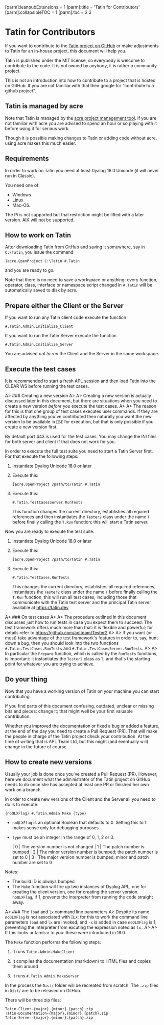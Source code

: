 [parm]:leanpubExtensions = 1
[parm]:title             = 'Tatin for Contributors'
[parm]:collapsibleTOC    = 1
[parm]:toc               = 2 3


# Tatin for Contributors

If you want to contribute to the [Tatin project on GitHub](https://github.com/aplteam/Tatin) or make adjustments to Tatin for an in-house project, this document will help you.

Tatin is published under the MIT license, so everybody is welcome to contribute to the code. It is not owned by anybody, it is rather a community project.

This is not an introduction into how to contribute to a project that is hosted on GitHub. If you are not familiar with that then google for "contribute to a github project".


## Tatin is managed by acre

Note that Tatin is managed by the [acre project management tool](https://github.com/the-carlisle-group/Acre-Desktop).
If you are not familiar with acre you are advised to spend an hour or so playing with it before using it for serious work.

Though it is possible making changes to Tatin or adding code without acre, using acre makes this much easier.


## Requirements

In order to work on Tatin you need at least Dyalog 18.0 Unicode (it will never run in Classic). 

You need one of: 

* Windows
* Linux
* Mac-OS. 

The Pi is not supported but that restriction might be lifted with a later version. AIX will not be supported.


## How to work on Tatin

After downloading Tatin from GitHub and saving it somewhere, say in `C:\Tatin`, you issue the command 

```
]acre.OpenProject C:\Tatin #.Tatin
``` 

and you are ready to go. 

Note that there is no need to save a workspace or anything: every function, operator, class, interface or namespace script changed in `#.Tatin` will be automatically saved to disk by acre.


## Prepare either the Client or the Server

If you want to run any Tatin client code execute the function

```
#.Tatin.Admin.Initialize_Client
```

If you want to run the Tatin Server execute the function

```
#.Tatin.Admin.Initialize_Server
```

You are advised _not to run_ the Client and the Server in the same workspace.


## Execute the test cases

It is recommended to start a fresh APL session and then load Tatin into the CLEAR WS before running the test cases.

A> ### Creating a new version
A>
A> Creating a new version is actually discussed later in this document, but there are situations when you need to create a new version _before_ you execute the test cases.
A>
A> The reason for this is that one group of test cases executes user commands. If they are affected by anything you've contributed then naturally you want the new version to be available in `⎕SE` for execution, but that is only possible if you create a new version first.

By default port 443 is used for the test cases. You may change the INI files for both server and client if that does not work for you.

In order to execute the full test suite you need to start a Tatin Server first. For that execute the following steps:

1. Instantiate Dyalog Unicode 18.0 or later

2. Execute this:

   ```
   ]acre.OpenProject /path/to/Tatin #.Tatin
   ```

3. Execute this:

   ```
   #.Tatin.TestCasesServer.RunTests
   ```

   This function changes the current directory, establishes all required references and then instantiates the `Tester2` class under the name `T` before finally calling the `T.Run` function; this will start a Tatin server.


Now you are ready to execute the test suite.

1. Instantiate Dyalog Unicode 18.0 or later

2. Execute this:

   ```
   ]acre.OpenProject /path/to/Tatin #.Tatin
   ```

3. Execute this:

   ```
   #.Tatin.TestCases.RunTests
   ```

   This changes the current directory, establishes all required references, instantiates the `Tester2` class under the name `T` before finally calling the `T.Run` function; this will run all test cases, including those that communicate with the Tatin test server and the principal Tatin server available at <https://tatin.dev>

A> ### On test cases
A>
A> The procedure outlined in this document discusses just how to run tests in case you expect them to succeed. The test framework offers much more than that: it is flexible and powerful; for details refer to <https://github.com/aplteam/Tester2>
A>
A> If you want (or must) take advantage of the test framework's features in order to, say, hunt down a bug, then you should look into the two functions `#.Tatin.TestCases.RunTests` and `#.Tatin.TestCasesServer.RunTests`.
A>
A> In particular the `Prepare` function, which is called by the `RunTests` functions, is important: it instantiates the `Tester2` class as `T`, and that's the starting point for whatever you are trying to achieve.


## Do your thing

Now that you have a working version of Tatin on your machine you can start contributing.

If you find parts of this document confusing, outdated, unclear or missing bits and pieces: change it; that might well be your first valuable contribution.

Whether you improved the documentation or fixed a bug or added a feature, at the end of the day you need to create a Pull Request (PR). That will make the people in charge of the Tatin project check your contribution. At the time of writing that is APL Team Ltd, but this might (and eventually will) change in the future of course.


## How to create new versions

Usually your job is done once you've created a Pull Request (PR). However, here we document what the administrator of the Tatin project on GitHub needs to do once she has accepted at least one PR or finished her own work on a branch.

In order to create new versions of the Client and the Server all you need to do is to execute:

```
{noQLXFlag} #.Tatin.Admin.Make {type}
```

* `noQLXFlag` is an optional Boolean that defaults to 0. Setting this to 1 makes sense only for debugging purposes.

* `type` must be an integer in the range of 0, 1, 2 or 3.

   | 0 | The version number is not changed
   | 1 | The patch number is bumped
   | 2 | The minor version number is bumped; the patch number is set to 0
   | 3 | The major version number is bumped; minor and patch number are set to 0

Notes:

* The build ID is _always_ bumped
* The `Make` function will fire up two instances of Dyalog APL, one for creating the client version, one for creating the server version. `noQLXFlag`, if 1,  prevents the interpreter from running the code straight away. 

A> ### The `load` and `lx` command line parameters
A> Despite its name `noQLXFlag` is not associated with `⎕LX`: for this to work the command line parameters `load` and `lx` are invoked, and `-x` is added in case `noQLXFlag` is 1, preventing the interpreter from excuting the expression noted as `lx.` 
A>
A> If this looks unfamiliar to you: these were introduced in 18.0.

The `Make` function performs the following steps:

1. It runs `Tatin.Admin.MakeClient`

1. It compiles the documentation (markdown) to HTML files and copies them around

1. It runs `#.Tatin.Admin.MakeServer`

In the process the `Dist/` folder will be recreated from scratch. The `.zip` files in `Dist/` are to be released on GitHub.

There will be three zip files:

```
Tatin-Client-{major}.{minor}.{patch}.zip
Tatin-Documentation-{major}.{minor}.{patch}.zip
Tatin-Server-{major}.{minor}.{patch}.zip
```
